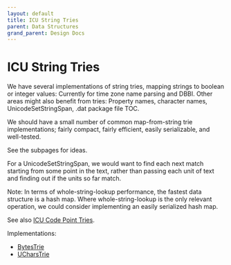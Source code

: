 ```yaml
---
layout: default
title: ICU String Tries
parent: Data Structures
grand_parent: Design Docs
---
```


<!--
Copyright (C) 2016 and later: Unicode, Inc. and others.	Copyright (C) 2016 and later: Unicode, Inc. and others.
License & terms of use: http://www.unicode.org/copyright.html	License & terms of use: http://www.unicode.org/copyright.html
-->

# ICU String Tries

We have several implementations of string tries, mapping strings to boolean or
integer values: Currently for time zone name parsing and DBBI. Other areas might
also benefit from tries: Property names, character names, UnicodeSetStringSpan,
.dat package file TOC.

We should have a small number of common map-from-string trie implementations;
fairly compact, fairly efficient, easily serializable, and well-tested.

See the subpages for ideas.

For a UnicodeSetStringSpan, we would want to find each next match starting from
some point in the text, rather than passing each unit of text and finding out if
the units so far match.

Note: In terms of whole-string-lookup performance, the fastest data structure is
a hash map. Where whole-string-lookup is the only relevant operation, we could
consider implementing an easily serialized hash map.

See also [ICU Code Point Tries](../utrie.md).

Implementations:

* [BytesTrie](./bytestrie/)
* [UCharsTrie](./ucharstrie)